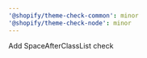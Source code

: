 ```yaml
---
'@shopify/theme-check-common': minor
'@shopify/theme-check-node': minor
---
```


Add SpaceAfterClassList check
